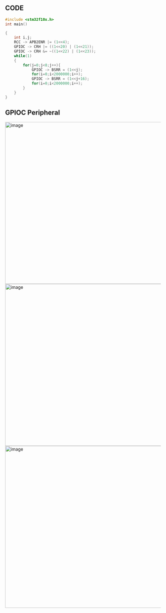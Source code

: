 ## CODE
``` c
#include <stm32f10x.h>
int main()

{
	int i,j; 
	RCC -> APB2ENR |= (1<<4);
	GPIOC -> CRH |= ((1<<20) | (1<<21));
	GPIOC -> CRH &= ~((1<<22) | (1<<23));
	while(1)
	{
		for(j=0;j<8;j++){
			GPIOC -> BSRR = (1<<j);
			for(i=0;i<2000000;i++);
			GPIOC -> BSRR = (1<<j+16);
			for(i=0;i<2000000;i++);
		}
	}
}
```

## GPIOC Peripheral
<img width="507" height="525" alt="image" src="https://github.com/user-attachments/assets/cdbc0284-0d56-4f8e-863d-96088fb703b8" />
<img width="507" height="525" alt="image" src="https://github.com/user-attachments/assets/5717fcd6-992e-4c33-9d66-b828ae7a2c9a" />
<img width="507" height="525" alt="image" src="https://github.com/user-attachments/assets/f63a413a-50c4-4efd-a3dc-8641fba2b695" />
